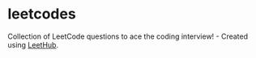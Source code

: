 # leetcodes
Collection of LeetCode questions to ace the coding interview! - Created using [LeetHub](https://github.com/QasimWani/LeetHub).
